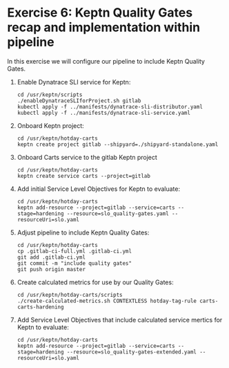 # Exercise 6: Keptn Quality Gates recap and implementation within pipeline
In this exercise we will configure our pipeline to include Keptn Quality Gates. 

1. Enable Dynatrace SLI service for Keptn:
    ```console
    cd /usr/keptn/scripts
    ./enableDynatraceSLIforProject.sh gitlab
    kubectl apply -f ../manifests/dynatrace-sli-distributor.yaml
    kubectl apply -f ../manifests/dynatrace-sli-service.yaml    
    ```

1. Onboard Keptn project:
    ```console
    cd /usr/keptn/hotday-carts
    keptn create project gitlab --shipyard=./shipyard-standalone.yaml
    ```

1. Onboard Carts service to the gitlab Keptn project
    ```console
    cd /usr/keptn/hotday-carts
    keptn create service carts --project=gitlab
    ```

1. Add initial Service Level Objectives for Keptn to evaluate:
    ```console
    cd /usr/keptn/hotday-carts
    keptn add-resource --project=gitlab --service=carts --stage=hardening --resource=slo_quality-gates.yaml --resourceUri=slo.yaml
    ```

1. Adjust pipeline to include Keptn Quality Gates:
    ```console
    cd /usr/keptn/hotday-carts
    cp .gitlab-ci-full.yml .gitlab-ci.yml
    git add .gitlab-ci.yml
    git commit -m "include quality gates"
    git push origin master
    ```

1. Create calculated metrics for use by our Quality Gates:
    ```console
    cd /usr/keptn/hotday-carts/scripts
    ./create-calculated-metrics.sh CONTEXTLESS hotday-tag-rule carts-carts-hardening
    ```

1. Add Service Level Objectives that include calculated service mertics for Keptn to evaluate:
    ```console
    cd /usr/keptn/hotday-carts
    keptn add-resource --project=gitlab --service=carts --stage=hardening --resource=slo_quality-gates-extended.yaml --resourceUri=slo.yaml
    ```

